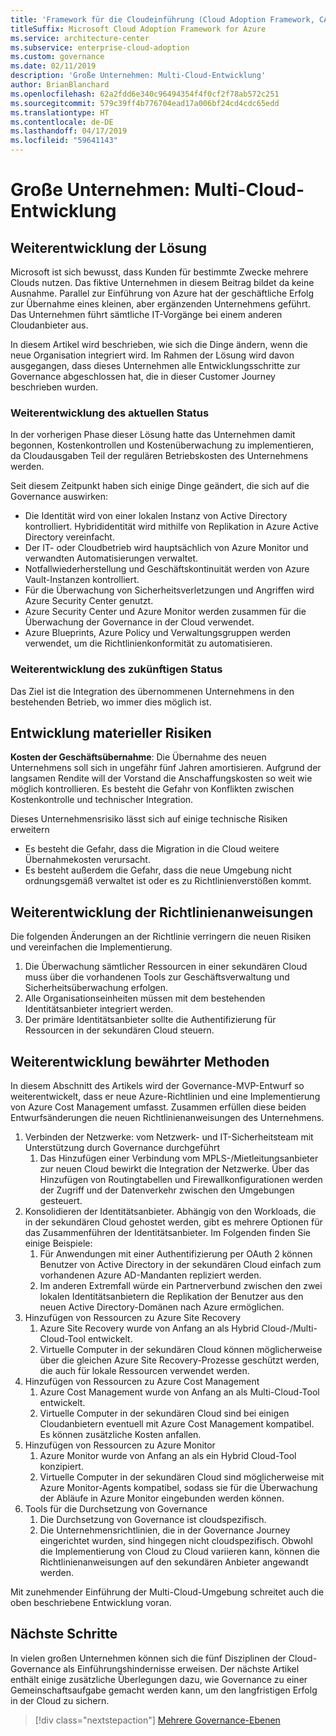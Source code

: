```yaml
---
title: 'Framework für die Cloudeinführung (Cloud Adoption Framework, CAF): Große Unternehmen: Multi-Cloud-Entwicklung'
titleSuffix: Microsoft Cloud Adoption Framework for Azure
ms.service: architecture-center
ms.subservice: enterprise-cloud-adoption
ms.custom: governance
ms.date: 02/11/2019
description: 'Große Unternehmen: Multi-Cloud-Entwicklung'
author: BrianBlanchard
ms.openlocfilehash: 62a2fdd6e340c96494354f4f0cf2f78ab572c251
ms.sourcegitcommit: 579c39ff4b776704ead17a006bf24cd4cdc65edd
ms.translationtype: HT
ms.contentlocale: de-DE
ms.lasthandoff: 04/17/2019
ms.locfileid: "59641143"
---
```

# <a name="large-enterprise-multi-cloud-evolution"></a>Große Unternehmen: Multi-Cloud-Entwicklung

## <a name="evolution-of-the-narrative"></a>Weiterentwicklung der Lösung

Microsoft ist sich bewusst, dass Kunden für bestimmte Zwecke mehrere Clouds nutzen. Das fiktive Unternehmen in diesem Beitrag bildet da keine Ausnahme. Parallel zur Einführung von Azure hat der geschäftliche Erfolg zur Übernahme eines kleinen, aber ergänzenden Unternehmens geführt. Das Unternehmen führt sämtliche IT-Vorgänge bei einem anderen Cloudanbieter aus.

In diesem Artikel wird beschrieben, wie sich die Dinge ändern, wenn die neue Organisation integriert wird. Im Rahmen der Lösung wird davon ausgegangen, dass dieses Unternehmen alle Entwicklungsschritte zur Governance abgeschlossen hat, die in dieser Customer Journey beschrieben wurden.

### <a name="evolution-of-the-current-state"></a>Weiterentwicklung des aktuellen Status

In der vorherigen Phase dieser Lösung hatte das Unternehmen damit begonnen, Kostenkontrollen und Kostenüberwachung zu implementieren, da Cloudausgaben Teil der regulären Betriebskosten des Unternehmens werden.

Seit diesem Zeitpunkt haben sich einige Dinge geändert, die sich auf die Governance auswirken:

- Die Identität wird von einer lokalen Instanz von Active Directory kontrolliert. Hybrididentität wird mithilfe von Replikation in Azure Active Directory vereinfacht.
- Der IT- oder Cloudbetrieb wird hauptsächlich von Azure Monitor und verwandten Automatisierungen verwaltet.
- Notfallwiederherstellung und Geschäftskontinuität werden von Azure Vault-Instanzen kontrolliert.
- Für die Überwachung von Sicherheitsverletzungen und Angriffen wird Azure Security Center genutzt.
- Azure Security Center und Azure Monitor werden zusammen für die Überwachung der Governance in der Cloud verwendet.
- Azure Blueprints, Azure Policy und Verwaltungsgruppen werden verwendet, um die Richtlinienkonformität zu automatisieren.

### <a name="evolution-of-the-future-state"></a>Weiterentwicklung des zukünftigen Status

Das Ziel ist die Integration des übernommenen Unternehmens in den bestehenden Betrieb, wo immer dies möglich ist.

## <a name="evolution-of-tangible-risks"></a>Entwicklung materieller Risiken

**Kosten der Geschäftsübernahme**: Die Übernahme des neuen Unternehmens soll sich in ungefähr fünf Jahren amortisieren. Aufgrund der langsamen Rendite will der Vorstand die Anschaffungskosten so weit wie möglich kontrollieren. Es besteht die Gefahr von Konflikten zwischen Kostenkontrolle und technischer Integration.

Dieses Unternehmensrisiko lässt sich auf einige technische Risiken erweitern

- Es besteht die Gefahr, dass die Migration in die Cloud weitere Übernahmekosten verursacht.
- Es besteht außerdem die Gefahr, dass die neue Umgebung nicht ordnungsgemäß verwaltet ist oder es zu Richtlinienverstößen kommt.

## <a name="evolution-of-the-policy-statements"></a>Weiterentwicklung der Richtlinienanweisungen

Die folgenden Änderungen an der Richtlinie verringern die neuen Risiken und vereinfachen die Implementierung.

1. Die Überwachung sämtlicher Ressourcen in einer sekundären Cloud muss über die vorhandenen Tools zur Geschäftsverwaltung und Sicherheitsüberwachung erfolgen.
2. Alle Organisationseinheiten müssen mit dem bestehenden Identitätsanbieter integriert werden.
3. Der primäre Identitätsanbieter sollte die Authentifizierung für Ressourcen in der sekundären Cloud steuern.

## <a name="evolution-of-the-best-practices"></a>Weiterentwicklung bewährter Methoden

In diesem Abschnitt des Artikels wird der Governance-MVP-Entwurf so weiterentwickelt, dass er neue Azure-Richtlinien und eine Implementierung von Azure Cost Management umfasst. Zusammen erfüllen diese beiden Entwurfsänderungen die neuen Richtlinienanweisungen des Unternehmens.

1. Verbinden der Netzwerke: vom Netzwerk- und IT-Sicherheitsteam mit Unterstützung durch Governance durchgeführt
    1. Das Hinzufügen einer Verbindung vom MPLS-/Mietleitungsanbieter zur neuen Cloud bewirkt die Integration der Netzwerke. Über das Hinzufügen von Routingtabellen und Firewallkonfigurationen werden der Zugriff und der Datenverkehr zwischen den Umgebungen gesteuert.
2. Konsolidieren der Identitätsanbieter. Abhängig von den Workloads, die in der sekundären Cloud gehostet werden, gibt es mehrere Optionen für das Zusammenführen der Identitätsanbieter. Im Folgenden finden Sie einige Beispiele:
    1. Für Anwendungen mit einer Authentifizierung per OAuth 2 können Benutzer von Active Directory in der sekundären Cloud einfach zum vorhandenen Azure AD-Mandanten repliziert werden.
    2. Im anderen Extremfall würde ein Partnerverbund zwischen den zwei lokalen Identitätsanbietern die Replikation der Benutzer aus den neuen Active Directory-Domänen nach Azure ermöglichen.
3. Hinzufügen von Ressourcen zu Azure Site Recovery
    1. Azure Site Recovery wurde von Anfang an als Hybrid Cloud-/Multi-Cloud-Tool entwickelt.
    2. Virtuelle Computer in der sekundären Cloud können möglicherweise über die gleichen Azure Site Recovery-Prozesse geschützt werden, die auch für lokale Ressourcen verwendet werden.
4. Hinzufügen von Ressourcen zu Azure Cost Management
    1. Azure Cost Management wurde von Anfang an als Multi-Cloud-Tool entwickelt.
    2. Virtuelle Computer in der sekundären Cloud sind bei einigen Cloudanbietern eventuell mit Azure Cost Management kompatibel. Es können zusätzliche Kosten anfallen.
5. Hinzufügen von Ressourcen zu Azure Monitor
    1. Azure Monitor wurde von Anfang an als ein Hybrid Cloud-Tool konzipiert.
    2. Virtuelle Computer in der sekundären Cloud sind möglicherweise mit Azure Monitor-Agents kompatibel, sodass sie für die Überwachung der Abläufe in Azure Monitor eingebunden werden können.
6. Tools für die Durchsetzung von Governance
    1. Die Durchsetzung von Governance ist cloudspezifisch.
    2. Die Unternehmensrichtlinien, die in der Governance Journey eingerichtet wurden, sind hingegen nicht cloudspezifisch. Obwohl die Implementierung von Cloud zu Cloud variieren kann, können die Richtlinienanweisungen auf den sekundären Anbieter angewandt werden.

Mit zunehmender Einführung der Multi-Cloud-Umgebung schreitet auch die oben beschriebene Entwicklung voran.

## <a name="next-steps"></a>Nächste Schritte

In vielen großen Unternehmen können sich die fünf Disziplinen der Cloud-Governance als Einführungshindernisse erweisen. Der nächste Artikel enthält einige zusätzliche Überlegungen dazu, wie Governance zu einer Gemeinschaftsaufgabe gemacht werden kann, um den langfristigen Erfolg in der Cloud zu sichern.

> [!div class="nextstepaction"]
> [Mehrere Governance-Ebenen](./multiple-layers-of-governance.md)
